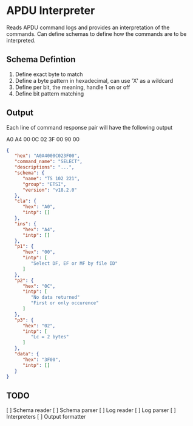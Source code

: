 # APDU Interpreter

Reads APDU command logs and provides an interpretation of the commands. Can define schemas to define how the commands are to be interpreted.

## Schema Defintion

1. Define exact byte to match
2. Define a byte pattern in hexadecimal, can use 'X' as a wildcard
3. Define per bit, the meaning, handle 1 on or off
4. Define bit pattern matching

## Output


Each line of command response pair will have the following output

A0 A4 00 0C 02 3F 00
90 00
```json
{
   "hex": "A0A4000C023F00",
   "command_name": "SELECT",
   "descriptions": "...",
   "schema": {
      "name": "TS 102 221",
      "group": "ETSI",
      "version": "v18.2.0"
   },
   "cla": {
      "hex": "A0",
      "intp": []
   },
   "ins": {
      "hex": "A4",
      "intp": []
   },
   "p1": {
      "hex": "00",
      "intp": [
         "Select DF, EF or MF by file ID"
      ]
   },
   "p2": {
      "hex": "0C",
      "intp": [
         "No data returned"
         "First or only occurence"
      ]
   },
   "p3": {
      "hex": "02",
      "intp": [
         "Lc = 2 bytes"
      ]
   },
   "data": {
      "hex": "3F00",
      "intp": []
   }
}
```

## TODO

[ ] Schema reader
[ ] Schema parser
[ ] Log reader
[ ] Log parser
[ ] Interpreters
[ ] Output formatter